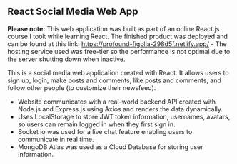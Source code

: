 ## React Social Media Web App

**Please note:** This web application was built as part of an online React.js course I took while learning React. The finished product was deployed and can be found at this link: https://profound-figolla-298d5f.netlify.app/ - The hosting service used was free-tier so the performance is not optimal due to the server shutting down when inactive.

This is a social media web application created with React. It allows users to sign up, login, make posts and comments, like posts and comments, and follow other people (to customize their newsfeed).

- Website communicates with a real-world backend API created with Node.js and Express.js using Axios and renders the data dynamically.
- Uses LocalStorage to store JWT token information, usernames, avatars, so users can remain logged in when they first sign in.
- Socket io was used for a live chat feature enabling users to communicate in real time.
- MongoDB Atlas was used as a Cloud Database for storing user information.
